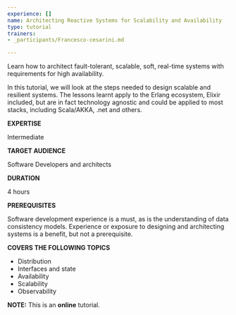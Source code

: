 ```yaml
---
experience: []
name: Architecting Reactive Systems for Scalability and Availability
type: tutorial
trainers:
- _participants/Francesco-cesarini.md

---
```

Learn how to architect fault-tolerant, scalable, soft, real-time systems with requirements for high availability.

In this tutorial, we will look at the steps needed to design scalable and resilient systems. The lessons learnt apply to the Erlang ecosystem, Elixir included, but are in fact technology agnostic and could be applied to most stacks, including Scala/AKKA, .net and others.

  
**EXPERTISE**

Intermediate

**TARGET AUDIENCE**

Software Developers and architects

**DURATION**

4 hours

**PREREQUISITES**

Software development experience is a must, as is the understanding of data consistency models. Experience or exposure to designing and architecting systems is a benefit, but not a prerequisite.

**COVERS THE FOLLOWING TOPICS**

* Distribution
* Interfaces and state
* Availability
* Scalability
* Observability

**NOTE:** This is an **online** tutorial.